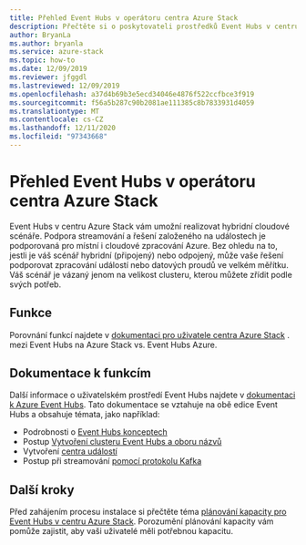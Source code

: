 ```yaml
---
title: Přehled Event Hubs v operátoru centra Azure Stack
description: Přečtěte si o poskytovateli prostředků Event Hubs v centru Azure Stack.
author: BryanLa
ms.author: bryanla
ms.service: azure-stack
ms.topic: how-to
ms.date: 12/09/2019
ms.reviewer: jfggdl
ms.lastreviewed: 12/09/2019
ms.openlocfilehash: a37d4b69b3e5ecd34046e4876f522ccfbce3f919
ms.sourcegitcommit: f56a5b287c90b2081ae111385c8b7833931d4059
ms.translationtype: MT
ms.contentlocale: cs-CZ
ms.lasthandoff: 12/11/2020
ms.locfileid: "97343668"
---
```

# <a name="event-hubs-on-azure-stack-hub-operator-overview"></a>Přehled Event Hubs v operátoru centra Azure Stack

Event Hubs v centru Azure Stack vám umožní realizovat hybridní cloudové scénáře. Podpora streamování a řešení založeného na událostech je podporovaná pro místní i cloudové zpracování Azure. Bez ohledu na to, jestli je váš scénář hybridní (připojený) nebo odpojený, může vaše řešení podporovat zpracování událostí nebo datových proudů ve velkém měřítku. Váš scénář je vázaný jenom na velikost clusteru, kterou můžete zřídit podle svých potřeb. 

## <a name="features"></a>Funkce

Porovnání funkcí najdete v [dokumentaci pro uživatele centra Azure Stack](../user/event-hubs-overview.md) . mezi Event Hubs na Azure Stack vs. Event Hubs Azure.

## <a name="feature-documentation"></a>Dokumentace k funkcím

Další informace o uživatelském prostředí Event Hubs najdete v [dokumentaci k Azure Event Hubs](/azure/event-hubs/). Tato dokumentace se vztahuje na obě edice Event Hubs a obsahuje témata, jako například:

- Podrobnosti o [Event Hubs konceptech](/azure/event-hubs/event-hubs-features)
- Postup [Vytvoření clusteru Event Hubs a oboru názvů](/azure/event-hubs/event-hubs-dedicated-cluster-create-portal)
- Vytvoření [centra událostí](/azure/event-hubs/event-hubs-create#create-an-event-hub)
- Postup při streamování [pomocí protokolu Kafka](/azure/event-hubs/event-hubs-quickstart-kafka-enabled-event-hubs)


## <a name="next-steps"></a>Další kroky

Před zahájením procesu instalace si přečtěte téma [plánování kapacity pro Event Hubs v centru Azure Stack](event-hubs-rp-capacity-planning.md). Porozumění plánování kapacity vám pomůže zajistit, aby vaši uživatelé měli potřebnou kapacitu.
